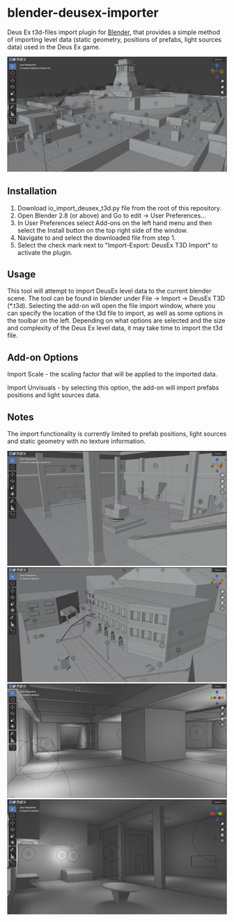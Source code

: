 # blender-deusex-importer

Deus Ex t3d-files import plugin for [Blender](https://www.blender.org), that provides a simple method of importing level data (static geometry, positions of prefabs, light sources data) used in the Deus Ex game.

<img src="/images/unatco_island-1.png"/>

## Installation

1. Download io_import_deusex_t3d.py file from the root of this repository.
2. Open Blender 2.8 (or above) and Go to edit -> User Preferences...
3. In User Preferences select Add-ons on the left hand menu and then select the Install button on the top right side of the window.
4. Navigate to and select the downloaded file from step 1.
5. Select the check mark next to "Import-Export: DeusEx T3D Import" to activate the plugin.

## Usage

This tool will attempt to import DeusEx level data to the current blender scene.
The tool can be found in blender under File -> Import -> DeusEx T3D (*.t3d).
Selecting the add-on will open the file import window, where you can specify the location of the t3d file to import, as well as some options in the toolbar on the left.
Depending on what options are selected and the size and complexity of the Deus Ex level data, it may take time to import the t3d file.

## Add-on Options

Import Scale - the scaling factor that will be applied to the imported data.

Import Unvisuals - by selecting this option, the add-on will import prefabs positions and light sources data.

## Notes

The import functionality is currently limited to prefab positions, light sources and static geometry with no texture information.

<img src="/images/unatco_island-2.png"/>

<img src="/images/paris_everett-1.png"/>

<img src="/images/paris_everett-2.png"/>

<img src="/images/paris_everett-3.png"/>
